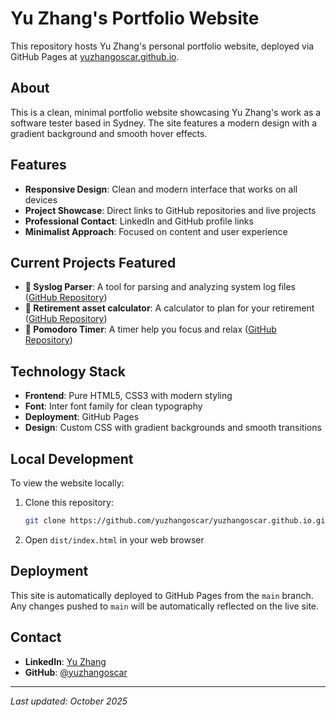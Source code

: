 # Yu Zhang's Portfolio Website

This repository hosts Yu Zhang's personal portfolio website, deployed via GitHub Pages at [yuzhangoscar.github.io](https://yuzhangoscar.github.io).

## About

This is a clean, minimal portfolio website showcasing Yu Zhang's work as a software tester based in Sydney. The site features a modern design with a gradient background and smooth hover effects.

## Features

- **Responsive Design**: Clean and modern interface that works on all devices
- **Project Showcase**: Direct links to GitHub repositories and live projects
- **Professional Contact**: LinkedIn and GitHub profile links
- **Minimalist Approach**: Focused on content and user experience

## Current Projects Featured

- **🧠 Syslog Parser**: A tool for parsing and analyzing system log files ([GitHub Repository](https://github.com/yuzhangoscar/syslogParser))
- **🧠 Retirement asset calculator**: A calculator to plan for your retirement ([GitHub Repository](https://github.com/yuzhangoscar/retirementAssetCalculator))
- **🧠 Pomodoro Timer**: A timer help you focus and relax ([GitHub Repository](https://github.com/yuzhangoscar/pomodoroTimer))

## Technology Stack

- **Frontend**: Pure HTML5, CSS3 with modern styling
- **Font**: Inter font family for clean typography
- **Deployment**: GitHub Pages
- **Design**: Custom CSS with gradient backgrounds and smooth transitions

## Local Development

To view the website locally:

1. Clone this repository:
   ```bash
   git clone https://github.com/yuzhangoscar/yuzhangoscar.github.io.git
   ```

2. Open `dist/index.html` in your web browser

## Deployment

This site is automatically deployed to GitHub Pages from the `main` branch. Any changes pushed to `main` will be automatically reflected on the live site.

## Contact

- **LinkedIn**: [Yu Zhang](https://www.linkedin.com/in/yu-zhang-8b366337/)
- **GitHub**: [@yuzhangoscar](https://github.com/yuzhangoscar)

---

*Last updated: October 2025*
